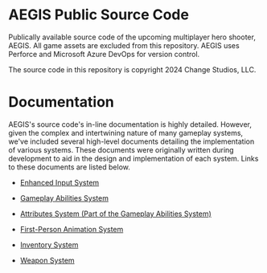 # AEGIS Public Source Code
Publically available source code of the upcoming multiplayer hero shooter, AEGIS. All game assets are excluded from this repository. AEGIS uses Perforce and Microsoft Azure DevOps for version control.

The source code in this repository is copyright 2024 Change Studios, LLC.

# Documentation
AEGIS's source code's in-line documentation is highly detailed. However, given the complex and intertwining nature of many gameplay systems, we've included several high-level documents detailing the implementation of various systems. These documents were originally written during development to aid in the design and implementation of each system. Links to these documents are listed below.

* [Enhanced Input System](https://docs.google.com/document/d/1wZI8yQDuqE7OUoI4g1JbzFK6ym1QLQexroySh6asws0/edit?usp=sharing)

* [Gameplay Abilities System](https://docs.google.com/document/d/1QVLLqep_kyMveA4BPtrHBR3YUdZdjxD_FooMWQ70YMo/edit?usp=sharing)

* [Attributes System (Part of the Gameplay Abilities System)](https://docs.google.com/document/d/1IDJvnW53IzzD8vg-SktYWbKc5AXeoO5QLk4M10t9krk/edit?usp=sharing)

* [First-Person Animation System](https://docs.google.com/document/d/1UV3R6dHHZ-cgM9uuNYQA9AEsfXvDAo_9y0Q19TcmRZ4/edit?usp=sharing)

* [Inventory System](https://docs.google.com/document/d/1fnCxjhPZ1-xgic89i3CLhVhz7a1V3F_KhbTavQG-TlQ/edit?usp=sharing)

* [Weapon System](https://docs.google.com/document/d/1UPuFGa1AzkVqBJm7f0dcJqDYkiCXFL74vcffnDUElQI/edit?usp=sharing)

